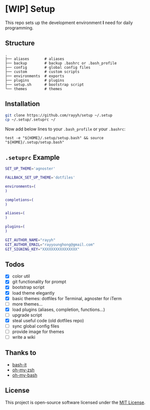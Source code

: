 # [WIP] Setup

This repo sets up the development environment **I** need for daily programming.

## Structure

```
.
├── aliases       # aliases
├── backup        # backup .bashrc or .bash_profile
├── config        # global config files
├── custom        # custom scripts
├── environments  # exports
├── plugins       # plugins
├── setup.sh      # bootstrap script
└── themes        # themes
```

## Installation

```bash
git clone https://github.com/rayyh/setup ~/.setup
cp ~/.setup/.setuprc ~/
```

Now add below lines to your `.bash_profile` or your `.bashrc`:

```
test -e "${HOME}/.setup/setup.bash" && source "${HOME}/.setup/setup.bash"
```

## `.setuprc` Example

```bash
SET_UP_THEME='agnoster'

FALLBACK_SET_UP_THEME='dotfiles'

environments=(
)

completions=(
)

aliases=(
)

plugins=(
)

GIT_AUTHOR_NAME="rayyh"
GIT_AUTHOR_EMAIL="rayyounghong@gmail.com"
GIT_SIGNING_KEY="XXXXXXXXXXXXXXXX"
```

## Todos

+ [x] color util
+ [x] git functionality for prompt
+ [x] bootstrap script
+ [x] load theme elegantly
+ [x] basic themes: dotfiles for Terminal, agnoster for iTerm
+ [ ] more themes...
+ [x] load plugins (aliases, completion, functions...)
+ [ ] upgrade script
+ [x] steal useful code (old dotfiles repo)
+ [ ] sync global config files
+ [ ] provide image for themes
+ [ ] write a wiki

## Thanks to

+ [bash-it](https://github.com/Bash-it/bash-it)
+ [oh-my-zsh](https://github.com/ohmyzsh/ohmyzsh)
+ [oh-my-bash](https://github.com/ohmybash/oh-my-bash)

## License

This project is open-source software licensed under the [MIT License](LICENSE).
